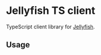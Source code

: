 # Jellyfish TS client

TypeScript client library for [Jellyfish](https://github.com/jellyfish-dev/jellyfish).

## Usage


